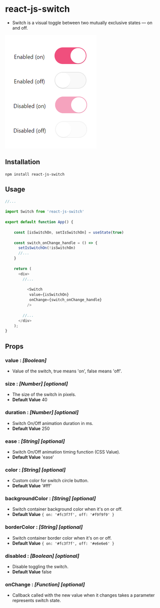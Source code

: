 # react-js-switch

- Switch is a visual toggle between two mutually exclusive states — on and off.

![](https://github.com/alabsi91/react-js-switch/blob/readme/react-switches.png)

## Installation

`npm install react-js-switch`

## Usage

```javascript
//...

import Switch from 'react-js-switch'

export default function App() {

    const [isSwitchOn, setIsSwitchOn] = useState(true)

    const switch_onChange_handle = () => {
      setIsSwitchOn(!isSwitchOn)
      //...
    }

    return (
      <div>
        //...

          <Switch
           value={isSwitchOn}
           onChange={switch_onChange_handle}
          />

        //...
      </div>
    );
}

```

## Props

### value : _[Boolean]_

- Value of the switch, true means 'on', false means 'off'.

### size : _[Number] [optional]_

- The size of the switch in pixels.
- **Default Value** 40

### duration : _[Number] [optional]_

- Switch On/Off animation duration in ms.
- **Default Value** 250

### ease : _[String] [optional]_

- Switch On/Off animation timing function (CSS Value).
- **Default Value** 'ease'

### color : _[String] [optional]_

- Custom color for switch circle button.
- **Default Value** '#fff'

### backgroundColor : _[String] [optional]_

- Switch container background color when it's on or off.
- **Default Value** `{ on: '#fc3f7f', off: '#f9f9f9' }`

### borderColor : _[String] [optional]_

- Switch container border color when it's on or off.
- **Default Value** `{ on: '#fc3f7f', off: '#e6e6e6' }`

### disabled : _[Boolean] [optional]_

- Disable toggling the switch.
- **Default Value** false

### onChange : _[Function] [optional]_

- Callback called with the new value when it changes takes a parameter represents switch state.
